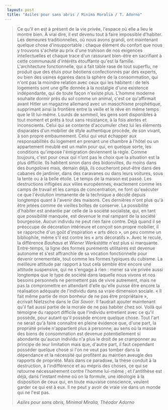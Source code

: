 ```yaml
---
 layout: post
 title: "Asiles pour sans abris / Minima Moralia / T. Adorno"
---
```


<blockquote>
<p>Ce qu'il en est à présent de la vie privée, l'espace où elle a lieu le montre bien. À vrai dire, il est devenu tout à faire impossible d'habiter. Les demeures traditionnelles, où nous avons grandi, ont maintenant quelque chose d'insupportable : chaque élément du confort que nous y trouvons s'achète au prix d'une trahison de nos exigences intellectuelles et chaque trace d'un rassurant bien-être en sacrifiant à cette communauté d'intérêts étouffante qu'est la famille. L'architecture fonctionnelle, qui a fait table rase de tout superflu, ne produit que des étuis pour béotiens confectionnés par des experts, ou bien des usines égarées dans la sphère de la consommation, qui n'ont pas la moindre relation avec ceux qui les habitent : de tels logements sont une gifle donnée à la nostalgie d'une existence indépendante, qui de toute façon n'existe plus. L'homme moderne souhaite dormir près du sol comme un animal, c'est ce qu'affirmait avant Hitler un magazine allemand avec un masochisme prophétique, supprimant ainsi la frontière entre la veille et le rêve en même temps que le lit lui-même. Lourds de sommeil, les gens sont disponibles à tout moment et prêts à tout sans résistance, à la fois alertes et inconscients. Celui qui se contente d'accumuler chez lui les éléments disparates d'un mobilier de style authentique procède, de son vivant, à son propre embaumement. Celui qui veut échapper aux responsabilités du logement en prenant une chambre à l'hôtel ou un appartement meublé est un malin pour qui, en quelque sorte, les conditions qu'impose l'émigration deviennent la règle. Comme toujours, c'est pour ceux qui n'ont pas le choix que la situation est la plus difficile. Ils habitent sinon dans des bidonvilles, du moins dans des <em>bungalows</em> mais, demain déjà, ils coucheront peut-être dans des cabanes de jardinier, dans des caravanes ou dans leurs voitures, sous la tente ou à la belle étoile. Le temps de la maison est passé. Les destructions infligées aux villes européennes, exactement comme les camps de travail et les camps de concentration, ne font qu'exécuter ce que l'évolution immanente de la technique a décidé depuis longtemps quant à l'avenir des maisons. Ces dernières n'ont plus qu'à être jetées comme de vieilles boîtes de conserve. La possibilité d'habiter est anéantie par celle de la société socialiste, qui, en tant que possibilité manquée, est devenue le mal rampant de la société bourgeoise. Aucun individu ne peut rien faire contre. Déjà quand il se préoccupe de décoration intérieure et conçoit son propre mobilier, il se rapproche d'un goût d'inspiration « arts déco », un peu comme un bibliophile, même s'il est contre les « arts décoratifs ». Avec le recule, la différence <em>Bauhaus</em> et <em>Wiener Werkstätte</em> n'est plus si marquante. Entre-temps, la ligne des formes purements utilitaires est devenue autonome et s'est affranchie de sa vocation fonctionnelle pour devenir ornementale, tout comme les formes typiques du cubisme. La meilleure attitude par rapport à tout cela semble être encore une attitude suspensive, qui ne s'engage à rien : mener sa vie privée aussi longtemps que le type de société dans laquelle nous vivons et nos besoins personnels ne permettent pas de vivre autrement, mais ne pas la compromettre en attendant d'elle qu'elle puisse être encore la réalisation adéquate de l'individu dans sa vraie dimension sociale. « Il fait même partie de mon bonheur de ne pas être propriétaire », écrivait Nietzsche dans le <em>Gai Savoir</em>. Il faudrait ajouter maintenant qu'il fait aussi partie de la morale de ne pas habiter chez soi. Voilà qui témoigne du rapport difficile que l'individu entretient avec ce qu'il possède, pour autant qu'il possède encore quelque chose. Tout l'art ne serait qu'à faire connaître en pleine évidence que, d'une part, la propriété privée n'appartient plus à personne, au sens où la masse des biens de consommation est devenue potentiellement si abondante qu'aucun individu n'a plus le droit de se cramponner au principe de leur limitation mais que, d'autre part, il faut cependant posséder quelque chose si l'on ne veut pas tomber dans la dépendance et la nécessité qui profitent au maintien aveugle des rapports de propriété. Mais dans ce paradoxe, la thèse conduit à la destruction, à l'indifférence et au mépris des choses, ce qui se retourne nécessairement contre l'homme lui-même ; et l'antithèse est déjà, dans l'instant même où on la formule, une idéologie à la disposition de ceux qui, en toute mauvaise conscience, veulent garder ce qui est à eux. Il ne peut y avoir de vraie vie dans un monde qui ne l'est pas.</p>
<cite>Asiles pour sans abris, Minimal Miralia, Théodor Adorno</cite></blockquote>
